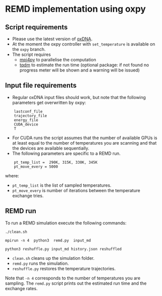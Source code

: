 # REMD implementation using oxpy

## Script requirements

- Please use the latest version of [oxDNA](https://github.com/lorenzo-rovigatti/oxDNA).
- At the moment the oxpy controller with `set_temperature` is available on the `oxpy` branch.
- The script requires
	- [mpi4py](https://pypi.org/project/mpi4py/) to parallelise the computation
	- [tqdm](https://github.com/tqdm/tqdm) to estimate the run time (optional package: if not found
	no progress meter will be shown and a warning will be issued)

## Input file requirements
- Regular oxDNA input files should work, but note that the following parameters get overwritten by oxpy:   

```
    lastconf_file 
    trajectory_file 
    energy_file 
    CUDA_device
    T
```

- For CUDA runs the script assumes that the number of available GPUs is at least equal to the number of
temperatures you are scanning and that the devices are available sequentially.
- The following parameters are specific to a REMD run.

```
    pt_temp_list =  290K, 315K, 330K, 345K
    pt_move_every = 5000 
```

where:

- `pt_temp_list` is the list of sampled temperatures.
- `pt_move_every` is number of iterations between the temperature exchange tries.


## REMD run 
To run a REMD simulation execute the following commands:

```shell
./clean.sh

mpirun -n 4  python3  remd.py  input_md

python3 reshuffle.py input_md history.json reshuffled
```

- `clean.sh` cleans up the simulation folder.
- `remd.py`  runs the simulation.
- `reshuffle.py` restores the temperature trajectories.

Note that `-n 4` corresponds to the number of temperatures you are sampling.
The `remd.py` script prints out the estimated run time and the exchange rates.
